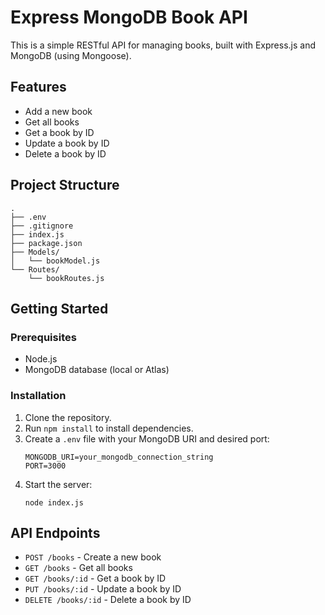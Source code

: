 # Express MongoDB Book API

This is a simple RESTful API for managing books, built with Express.js and MongoDB (using Mongoose).

## Features

- Add a new book
- Get all books
- Get a book by ID
- Update a book by ID
- Delete a book by ID

## Project Structure

```
.
├── .env
├── .gitignore
├── index.js
├── package.json
├── Models/
│   └── bookModel.js
└── Routes/
    └── bookRoutes.js
```

## Getting Started

### Prerequisites

- Node.js
- MongoDB database (local or Atlas)

### Installation

1. Clone the repository.
2. Run `npm install` to install dependencies.
3. Create a `.env` file with your MongoDB URI and desired port:
    ```
    MONGODB_URI=your_mongodb_connection_string
    PORT=3000
    ```
4. Start the server:
    ```
    node index.js
    ```

## API Endpoints

- `POST /books` - Create a new book
- `GET /books` - Get all books
- `GET /books/:id` - Get a book by ID
- `PUT /books/:id` - Update a book by ID
- `DELETE /books/:id` - Delete a book by ID
